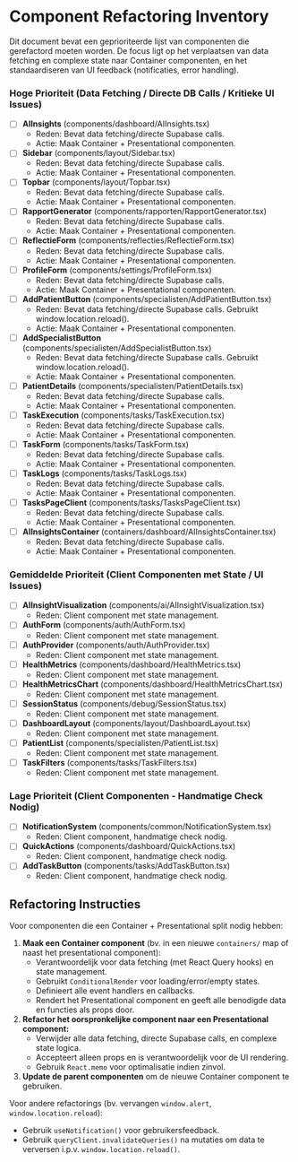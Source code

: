 # Component Refactoring Inventory

Dit document bevat een geprioriteerde lijst van componenten die gerefactord moeten worden.
De focus ligt op het verplaatsen van data fetching en complexe state naar Container componenten,
en het standaardiseren van UI feedback (notificaties, error handling).


### Hoge Prioriteit (Data Fetching / Directe DB Calls / Kritieke UI Issues)

- [ ] **AIInsights** (components/dashboard/AIInsights.tsx)
  - Reden: Bevat data fetching/directe Supabase calls.
  - Actie: Maak Container + Presentational componenten.
- [ ] **Sidebar** (components/layout/Sidebar.tsx)
  - Reden: Bevat data fetching/directe Supabase calls.
  - Actie: Maak Container + Presentational componenten.
- [ ] **Topbar** (components/layout/Topbar.tsx)
  - Reden: Bevat data fetching/directe Supabase calls.
  - Actie: Maak Container + Presentational componenten.
- [ ] **RapportGenerator** (components/rapporten/RapportGenerator.tsx)
  - Reden: Bevat data fetching/directe Supabase calls.
  - Actie: Maak Container + Presentational componenten.
- [ ] **ReflectieForm** (components/reflecties/ReflectieForm.tsx)
  - Reden: Bevat data fetching/directe Supabase calls.
  - Actie: Maak Container + Presentational componenten.
- [ ] **ProfileForm** (components/settings/ProfileForm.tsx)
  - Reden: Bevat data fetching/directe Supabase calls.
  - Actie: Maak Container + Presentational componenten.
- [ ] **AddPatientButton** (components/specialisten/AddPatientButton.tsx)
  - Reden: Bevat data fetching/directe Supabase calls. Gebruikt window.location.reload().
  - Actie: Maak Container + Presentational componenten.
- [ ] **AddSpecialistButton** (components/specialisten/AddSpecialistButton.tsx)
  - Reden: Bevat data fetching/directe Supabase calls. Gebruikt window.location.reload().
  - Actie: Maak Container + Presentational componenten.
- [ ] **PatientDetails** (components/specialisten/PatientDetails.tsx)
  - Reden: Bevat data fetching/directe Supabase calls.
  - Actie: Maak Container + Presentational componenten.
- [ ] **TaskExecution** (components/tasks/TaskExecution.tsx)
  - Reden: Bevat data fetching/directe Supabase calls.
  - Actie: Maak Container + Presentational componenten.
- [ ] **TaskForm** (components/tasks/TaskForm.tsx)
  - Reden: Bevat data fetching/directe Supabase calls.
  - Actie: Maak Container + Presentational componenten.
- [ ] **TaskLogs** (components/tasks/TaskLogs.tsx)
  - Reden: Bevat data fetching/directe Supabase calls.
  - Actie: Maak Container + Presentational componenten.
- [ ] **TasksPageClient** (components/tasks/TasksPageClient.tsx)
  - Reden: Bevat data fetching/directe Supabase calls.
  - Actie: Maak Container + Presentational componenten.
- [ ] **AIInsightsContainer** (containers/dashboard/AIInsightsContainer.tsx)
  - Reden: Bevat data fetching/directe Supabase calls.
  - Actie: Maak Container + Presentational componenten.


### Gemiddelde Prioriteit (Client Componenten met State / UI Issues)

- [ ] **AIInsightVisualization** (components/ai/AIInsightVisualization.tsx)
  - Reden: Client component met state management.
- [ ] **AuthForm** (components/auth/AuthForm.tsx)
  - Reden: Client component met state management.
- [ ] **AuthProvider** (components/auth/AuthProvider.tsx)
  - Reden: Client component met state management.
- [ ] **HealthMetrics** (components/dashboard/HealthMetrics.tsx)
  - Reden: Client component met state management.
- [ ] **HealthMetricsChart** (components/dashboard/HealthMetricsChart.tsx)
  - Reden: Client component met state management.
- [ ] **SessionStatus** (components/debug/SessionStatus.tsx)
  - Reden: Client component met state management.
- [ ] **DashboardLayout** (components/layout/DashboardLayout.tsx)
  - Reden: Client component met state management.
- [ ] **PatientList** (components/specialisten/PatientList.tsx)
  - Reden: Client component met state management.
- [ ] **TaskFilters** (components/tasks/TaskFilters.tsx)
  - Reden: Client component met state management.


### Lage Prioriteit (Client Componenten - Handmatige Check Nodig)

- [ ] **NotificationSystem** (components/common/NotificationSystem.tsx)
  - Reden: Client component, handmatige check nodig.
- [ ] **QuickActions** (components/dashboard/QuickActions.tsx)
  - Reden: Client component, handmatige check nodig.
- [ ] **AddTaskButton** (components/tasks/AddTaskButton.tsx)
  - Reden: Client component, handmatige check nodig.


## Refactoring Instructies

Voor componenten die een Container + Presentational split nodig hebben:

1.  **Maak een Container component** (bv. in een nieuwe `containers/` map of naast het presentational component):
    *   Verantwoordelijk voor data fetching (met React Query hooks) en state management.
    *   Gebruikt `ConditionalRender` voor loading/error/empty states.
    *   Definieert alle event handlers en callbacks.
    *   Rendert het Presentational component en geeft alle benodigde data en functies als props door.
2.  **Refactor het oorspronkelijke component naar een Presentational component:**
    *   Verwijder alle data fetching, directe Supabase calls, en complexe state logica.
    *   Accepteert alleen props en is verantwoordelijk voor de UI rendering.
    *   Gebruik `React.memo` voor optimalisatie indien zinvol.
3.  **Update de parent componenten** om de nieuwe Container component te gebruiken.

Voor andere refactorings (bv. vervangen `window.alert`, `window.location.reload`):
*   Gebruik `useNotification()` voor gebruikersfeedback.
*   Gebruik `queryClient.invalidateQueries()` na mutaties om data te verversen i.p.v. `window.location.reload()`.
